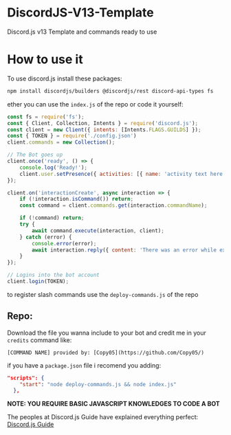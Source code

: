 # DiscordJS-V13-Template
Discord.js v13 Template and commands ready to use


# How to use it

To use discord.js install these packages:
```sh
npm install discordjs/builders @discordjs/rest discord-api-types fs
```

ether you can use the `index.js` of the repo or code it yourself:
```js
const fs = require('fs');
const { Client, Collection, Intents } = require('discord.js');
const client = new Client({ intents: [Intents.FLAGS.GUILDS] });
const { TOKEN } = require('./config.json')
client.commands = new Collection();

// The Bot goes up
client.once('ready', () => {
	console.log('Ready!');
	client.user.setPresence({ activities: [{ name: 'activity text here' }], status: 'online' });
});

client.on('interactionCreate', async interaction => {
	if (!interaction.isCommand()) return;
	const command = client.commands.get(interaction.commandName);

	if (!command) return;
	try {
		await command.execute(interaction, client);
	} catch (error) {
		console.error(error);
		await interaction.reply({ content: 'There was an error while executing this command!', ephemeral: true });
	}
});

// Logins into the bot account
client.login(TOKEN);
```

to register slash commands use the `deploy-commands.js` of the repo

<h2>Repo:</h2>

Download the file you wanna include to your bot and credit me in your `credits` command like:
```
[COMMAND NAME] provided by: [Copy05](https://github.com/Copy05/)
```

if you have a `package.json` file i recomend you adding:
```json
"scripts": {
    "start": "node deploy-commands.js && node index.js"
  },
```

**NOTE: YOU REQUIRE BASIC JAVASCRIPT KNOWLEDGES TO CODE A BOT**

The peoples at Discord.js Guide have explained everything perfect: [Discord.js Guide](https://discordjs.guide/#before-you-begin)
